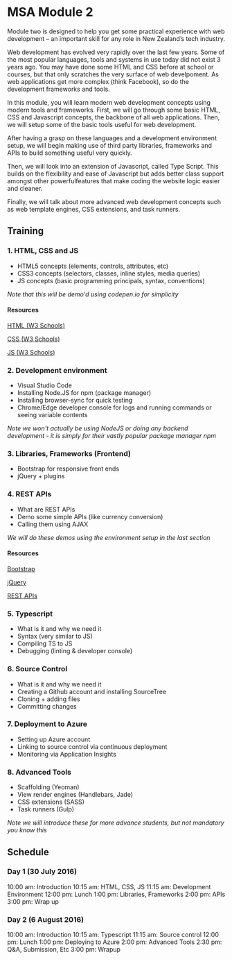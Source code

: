 # MSA Module 2
Module two is designed to help you get some practical experience with web development – 
an important skill for any role in New Zealand’s tech industry.

Web development has evolved very rapidly over the last few years. Some of the most popular languages,
tools and systems in use today did not exist 3 years ago. You may have done some HTML and CSS
before at school or courses, but that only scratches the very surface of web develpoment. 
As web applications get more complex (think Facebook), so do the development frameworks and 
tools. 

In this module, you will learn modern web development concepts using modern tools and frameworks.
First, we will go through some basic HTML, CSS and Javascript concepts, the backbone of all
web applications. Then, we will setup some of the basic tools useful for web development. 

After having a grasp on these languages and a development environment setup, we will begin making 
use of third party libraries, frameworks and APIs to build something useful very quickly. 

Then, we will look into an extension of Javascript, called Type Script. This builds on the flexibility 
and ease of Javascript but adds better class support amongst other powerfulfeatures that make coding 
the website logic easier and cleaner. 

Finally, we will talk about more advanced web development concepts such as web template engines, CSS extensions, 
and task runners. 

## Training

### 1. HTML, CSS and JS
* HTML5 concepts (elements, controls, attributes, etc)
* CSS3 concepts (selectors, classes, inline styles, media queries)
* JS concepts (basic programming principals, syntax, conventions)

*Note that this will be demo'd using codepen.io for simplicity* 

#### Resources
[HTML (W3 Schools)](http://www.w3schools.com/html/html_intro.asp)

[CSS (W3 Schools)](http://www.w3schools.com/css/css_intro.asp)

[JS (W3 Schools)](http://www.w3schools.com/js/js_intro.asp)

### 2. Development environment
* Visual Studio Code
* Installing Node.JS for npm (package manager)
* Installing browser-sync for quick testing
* Chrome/Edge developer console for logs and running commands or seeing variable contents

*Note we won't actually be using NodeJS or doing any backend development - it is simply for their vastly
popular package manager npm*

### 3. Libraries, Frameworks (Frontend)
* Bootstrap for responsive front ends
* jQuery + plugins 

### 4. REST APIs
* What are REST APIs
* Demo some simple APIs (like currency conversion)
* Calling them using AJAX

*We will do these demos using the environment setup in the last section*

#### Resources
[Bootstrap](http://www.w3schools.com/bootstrap/)

[jQuery](http://www.w3schools.com/bootstrap/)

[REST APIs](http://www.programmableweb.com/api-university/what-are-apis-and-how-do-they-work)

### 5. Typescript
* What is it and why we need it
* Syntax (very similar to JS)
* Compiling TS to JS
* Debugging (linting & developer console) 

### 6. Source Control
* What is it and why we need it
* Creating a Github account and installing SourceTree
* Cloning + adding files
* Committing changes

### 7. Deployment to Azure
* Setting up Azure account
* Linking to source control via continuous deployment
* Monitoring via Application Insights

### 8. Advanced Tools
* Scaffolding (Yeoman)
* View render engines (Handlebars, Jade)
* CSS extensions (SASS)
* Task runners (Gulp) 

*Note we will introduce these for more advance students, but not mandatory you know this*

## Schedule
### Day 1 (30 July 2016)
10:00 am: Introduction
10:15 am: HTML, CSS, JS
11:15 am: Development Environment
12:00 pm: Lunch 
1:00 pm: Libraries, Frameworks
2:00 pm: APIs
3:00 pm: Wrap up

### Day 2 (6 August 2016)
10:00 am: Introduction
10:15 am: Typescript
11:15 am: Source control
12:00 pm: Lunch 
1:00 pm: Deploying to Azure
2:00 pm: Advanced Tools
2:30 pm: Q&A, Submission, Etc
3:00 pm: Wrapup